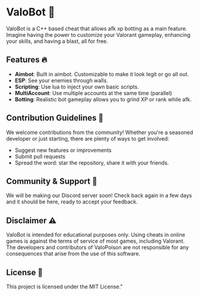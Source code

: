 # ValoBot :snake:

ValoBot is a C++ based cheat that allows afk xp botting as a main feature. Imagine having the power to customize your Valorant gameplay, enhancing your skills, and having a blast, all for free.

## Features :fire:

- **Aimbot**: Built in aimbot. Customizable to make it look legit or go all out.
- **ESP**: See your enemies through walls. 
- **Scripting**: Use lua to inject your own basic scripts.
- **MultiAccount**: Use multiple accounts at the same time (parallel)
- **Botting**: Realistic bot gameplay allows you to grind XP or rank while afk.

## Contribution Guidelines :handshake:

We welcome contributions from the community! Whether you're a seasoned developer or just starting, there are plenty of ways to get involved:

- Suggest new features or improvements
- Submit pull requests
- Spread the word: star the repository, share it with your friends.

## Community & Support :speech_balloon:

We will be making our Discord server soon! Check back again in a few days and it should be here, ready to accept your feedback.

## Disclaimer :warning:

ValoBot is intended for educational purposes only. Using cheats in online games is against the terms of service of most games, including Valorant. The developers and contributors of ValoPoison are not responsible for any consequences that arise from the use of this software.

## License :pencil:

This project is licensed under the MIT License."	

